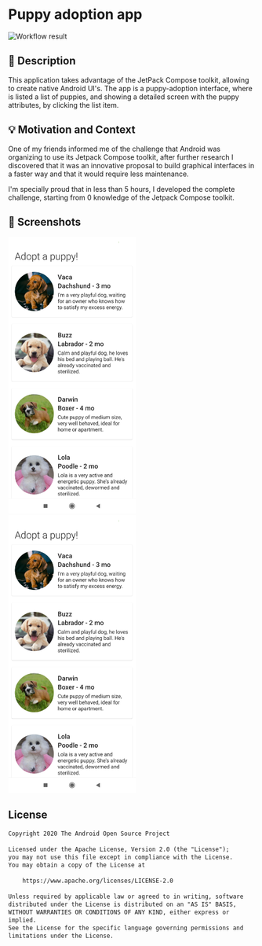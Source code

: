 # Puppy adoption app

<!--- Replace <OWNER> with your Github Username and <REPOSITORY> with the name of your repository. -->
<!--- You can find both of these in the url bar when you open your repository in github. -->
![Workflow result](https://github.com/<OWNER>/<REPOSITORY>/workflows/Check/badge.svg)


## :scroll: Description
This application takes advantage of the JetPack Compose toolkit, allowing to create native Android UI's.
The app is a puppy-adoption interface, where is listed a list of puppies, and showing a detailed screen with the puppy attributes, by clicking the list item.


## :bulb: Motivation and Context
One of my friends informed me of the challenge that Android was organizing to use its Jetpack Compose toolkit, after further research I discovered that it was an innovative proposal to build graphical interfaces in a faster way and that it would require less maintenance.

I'm specially proud that in less than 5 hours, I developed the complete challenge, starting from 0 knowledge of the Jetpack Compose toolkit.


## :camera_flash: Screenshots
<!-- You can add more screenshots here if you like -->
<img src="/results/screenshot_1.jpg" width="260">&emsp;<img src="/results/screenshot_1.jpg" width="260">

## License
```
Copyright 2020 The Android Open Source Project

Licensed under the Apache License, Version 2.0 (the "License");
you may not use this file except in compliance with the License.
You may obtain a copy of the License at

    https://www.apache.org/licenses/LICENSE-2.0

Unless required by applicable law or agreed to in writing, software
distributed under the License is distributed on an "AS IS" BASIS,
WITHOUT WARRANTIES OR CONDITIONS OF ANY KIND, either express or implied.
See the License for the specific language governing permissions and
limitations under the License.
```
